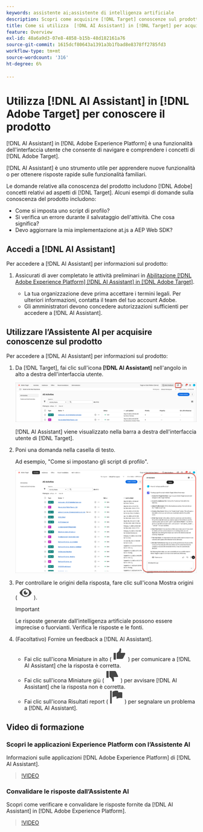 ```yaml
---
keywords: assistente ai;assistente di intelligenza artificiale
description: Scopri come acquisire [!DNL Target] conoscenze sul prodotto con [!DNL AI Assistant].
title: Come si utilizza  [!DNL AI Assistant] in [!DNL Target] per acquisire informazioni sul prodotto?
feature: Overview
exl-id: 48a6a9d3-07e8-4858-b15b-48d182161a76
source-git-commit: 1615dcf80643a1391a3b1fbad8e8378ff2785fd3
workflow-type: tm+mt
source-wordcount: '316'
ht-degree: 6%

---
```


# Utilizza [!DNL AI Assistant] in [!DNL Adobe Target] per conoscere il prodotto

[!DNL AI Assistant] in [!DNL Adobe Experience Platform] è una funzionalità dell&#39;interfaccia utente che consente di navigare e comprendere i concetti di [!DNL Adobe Target].

[!DNL AI Assistant] è uno strumento utile per apprendere nuove funzionalità o per ottenere risposte rapide sulle funzionalità familiari.

Le domande relative alla conoscenza del prodotto includono [!DNL Adobe] concetti relativi ad aspetti di [!DNL Target]. Alcuni esempi di domande sulla conoscenza del prodotto includono:

* Come si imposta uno script di profilo?
* Si verifica un errore durante il salvataggio dell&#39;attività. Che cosa significa?
* Devo aggiornare la mia implementazione at.js a AEP Web SDK?

## Accedi a [!DNL AI Assistant]

Per accedere a [!DNL AI Assistant] per informazioni sul prodotto:

1. Assicurati di aver completato le attività preliminari in [Abilitazione [!DNL Adobe Experience Platform] [!DNL AI Assistant] in [!DNL Adobe Target]](/help/main/c-intro/enabling-ai-assistant.md).

   * La tua organizzazione deve prima accettare i termini legali. Per ulteriori informazioni, contatta il team del tuo account Adobe.
   * Gli amministratori devono concedere autorizzazioni sufficienti per accedere a [!DNL AI Assistant].

## Utilizzare l’Assistente AI per acquisire conoscenze sul prodotto

Per accedere a [!DNL AI Assistant] per informazioni sul prodotto:

1. Da [!DNL Target], fai clic sull&#39;icona **[!DNL AI Assistant]** nell&#39;angolo in alto a destra dell&#39;interfaccia utente.

   ![Icona Assistente IA](/help/main/c-intro/assets/ai-assistant-icon.png)

   [!DNL AI Assistant] viene visualizzato nella barra a destra dell&#39;interfaccia utente di [!DNL Target].

1. Poni una domanda nella casella di testo.

   Ad esempio, &quot;Come si impostano gli script di profilo&quot;.

   ![Assistente IA con risposta](/help/main/c-intro/assets/ai-assistant-answer.png)

1. Per controllare le origini della risposta, fare clic sull&#39;icona Mostra origini ( ![icona Mostra origini](/help/main/assets/icons/Visibility.svg) ).

   >[!IMPORTANT]
   >
   >Le risposte generate dall’intelligenza artificiale possono essere imprecise o fuorvianti. Verifica le risposte e le fonti.

1. (Facoltativo) Fornire un feedback a [!DNL AI Assistant].

   * Fai clic sull&#39;icona Miniature in alto ( ![Icona Miniature in alto](/help/main/assets/icons/ThumbUp.svg) ) per comunicare a [!DNL AI Assistant] che la risposta è corretta.
   * Fai clic sull&#39;icona Miniature giù ( ![Icona Miniature giù](/help/main/assets/icons/ThumbDown.svg) ) per avvisare [!DNL AI Assistant] che la risposta non è corretta.
   * Fai clic sull&#39;icona Risultati report ( ![Icona Risultati report](/help/main/assets/icons/Flag.svg) ) per segnalare un problema a [!DNL AI Assistant].

## Video di formazione

### Scopri le applicazioni Experience Platform con l’Assistente AI

Informazioni sulle applicazioni [!DNL Adobe Experience Platform] di [!DNL AI Assistant].

>[!VIDEO](https://video.tv.adobe.com/v/3441032/?learn=on&#x26;enablevpops&captions=ita)

### Convalidare le risposte dall’Assistente AI

Scopri come verificare e convalidare le risposte fornite da [!DNL AI Assistant] in [!DNL Adobe Experience Platform].

>[!VIDEO](https://video.tv.adobe.com/v/3441747/?learn=on&#x26;enablevpops&captions=ita)
